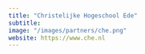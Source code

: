```yaml
---
title: "Christelijke Hogeschool Ede"
subtitle: 
image: "/images/partners/che.png"
website: https://www.che.nl
---
```


